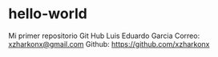 # hello-world
Mi primer repositorio Git Hub
Luis Eduardo Garcia
Correo: xzharkonx@gmail.com
Github: https://github.com/xzharkonx
